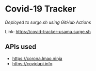 # Covid-19 Tracker

*Deployed to surge.sh using GitHub Actions*

Link: https://covid-tracker-usama.surge.sh


## APIs used
- https://corona.lmao.ninja
- https://covidapi.info